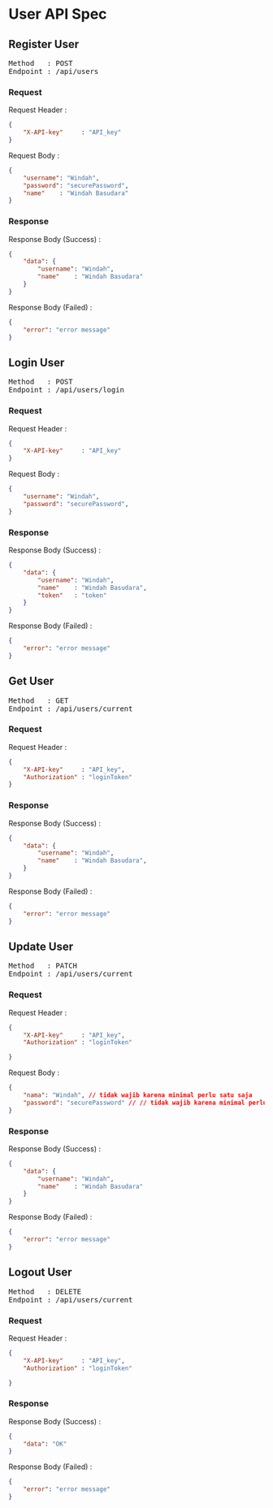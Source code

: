 # User API Spec

## Register User

<pre>
Method   : POST
Endpoint : /api/users
</pre>

### Request

Request Header :
```json
{
    "X-API-key"     : "API_key"
}
```

Request Body :
```json
{
    "username": "Windah",
    "password": "securePassword",
    "name"    : "Windah Basudara"
}
```
### Response
Response Body (Success) :

```json
{
    "data": {
        "username": "Windah",
        "name"    : "Windah Basudara"
    }
}

```
Response Body (Failed) :

```json
{
    "error": "error message"
}

```


## Login User

<pre>
Method   : POST
Endpoint : /api/users/login
</pre>
### Request


Request Header :
```json
{
    "X-API-key"     : "API_key"
}
```

Request Body :
```json
{
    "username": "Windah",
    "password": "securePassword",
}
```
### Response
Response Body (Success) :

```json
{
    "data": {
        "username": "Windah",
        "name"    : "Windah Basudara",
        "token"   : "token"
    }
}

```
Response Body (Failed) :

```json
{
    "error": "error message"
}

```

## Get User
<pre>
Method   : GET
Endpoint : /api/users/current
</pre>

### Request

Request Header :
```json
{
    "X-API-key"     : "API_key",
    "Authorization" : "loginToken"
}
```
### Response
Response Body (Success) :

```json
{
    "data": {
        "username": "Windah",
        "name"    : "Windah Basudara",
    }
}

```
Response Body (Failed) :

```json
{
    "error": "error message"
}

```

## Update User
<pre>
Method   : PATCH
Endpoint : /api/users/current
</pre>

### Request

Request Header :
```json
{
    "X-API-key"     : "API_key",
    "Authorization" : "loginToken"

}
```

Request Body :
```json
{
    "nama": "Windah", // tidak wajib karena minimal perlu satu saja
    "password": "securePassword" // // tidak wajib karena minimal perlu satu saja
}
```
### Response
Response Body (Success) :

```json
{
    "data": {
        "username": "Windah",
        "name"    : "Windah Basudara"
    }
}

```
Response Body (Failed) :

```json
{
    "error": "error message"
}

```

## Logout User
<pre>
Method   : DELETE
Endpoint : /api/users/current
</pre>
### Request


Request Header :
```json
{
    "X-API-key"     : "API_key",
    "Authorization" : "loginToken"

}
```


### Response
Response Body (Success) :

```json
{
    "data": "OK"
}

```
Response Body (Failed) :

```json
{
    "error": "error message"
}

```